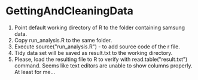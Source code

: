 # GettingAndCleaningData

1. Point default working directory of R to the folder containing samsung data.
2. Copy run_analysis.R to the same folder.
3. Execute source("run_analysis.R") - to add source code of the r file.
4. Tidy data set will be saved as result.txt to the working directory.
5. Please, load the resulting file to R to verify with read.table("result.txt") command. Seems like text editors are unable to show columns properly. At least for me...
